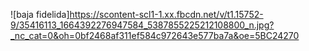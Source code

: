 ![baja fidelida]https://scontent-scl1-1.xx.fbcdn.net/v/t1.15752-9/35416113_1664392276947584_5387855225212108800_n.jpg?_nc_cat=0&oh=0bf2468af311ef584c972643e577ba7a&oe=5BC24270
